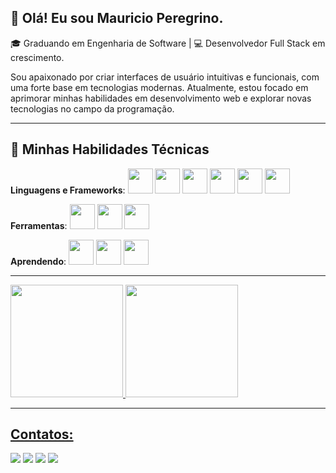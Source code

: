 <!--
**mauriciopssantos/mauriciopssantos** is a ✨ _special_ ✨ repository because its `README.md` (this file) appears on your GitHub profile.

Here are some ideas to get you started:

- 🔭 I’m currently working on ...
- 🌱 I’m currently learning ...
- 👯 I’m looking to collaborate on ...
- 🤔 I’m looking for help with ...
- 💬 Ask me about ...
- 📫 How to reach me: ...
- 😄 Pronouns: ...
- ⚡ Fun fact: ...
-->
## 👋 Olá! Eu sou Mauricio Peregrino.

🎓 Graduando em Engenharia de Software | 💻 Desenvolvedor Full Stack em crescimento.

Sou apaixonado por criar interfaces de usuário intuitivas e funcionais, com uma forte base em tecnologias modernas. Atualmente, estou focado em aprimorar minhas habilidades em desenvolvimento web e explorar novas tecnologias no campo da programação.

---

## 🚀 Minhas Habilidades Técnicas

**Linguagens e Frameworks**: 
            <img loading="lazy" src="https://cdn.jsdelivr.net/gh/devicons/devicon@latest/icons/javascript/javascript-original.svg" width="40" height="40"/>
            <img loading="lazy" src="https://cdn.jsdelivr.net/gh/devicons/devicon@latest/icons/html5/html5-original-wordmark.svg" width="40" height="40"/>
            <img loading="lazy" src="https://cdn.jsdelivr.net/gh/devicons/devicon@latest/icons/css3/css3-original-wordmark.svg" width="40" height="40"/>
            <img loading="lazy" src="https://cdn.jsdelivr.net/gh/devicons/devicon@latest/icons/php/php-plain.svg" width="40" height="40"/>
            <img loading="lazy" src="https://cdn.jsdelivr.net/gh/devicons/devicon@latest/icons/python/python-original-wordmark.svg" width="40" height="40" />
            <img loading="lazy" src="https://cdn.jsdelivr.net/gh/devicons/devicon@latest/icons/codeigniter/codeigniter-plain-wordmark.svg" width="40" height="40"/>
          
 **Ferramentas**:
            <img loading="lazy" src="https://cdn.jsdelivr.net/gh/devicons/devicon@latest/icons/git/git-original-wordmark.svg" width="40" height="40"/>
            <img loading="lazy" src="https://cdn.jsdelivr.net/gh/devicons/devicon@latest/icons/vscode/vscode-plain-wordmark.svg" width="40" height="40"/>
            <img loading="lazy" src="https://cdn.jsdelivr.net/gh/devicons/devicon@latest/icons/figma/figma-plain.svg" width="40" height="40"/>
          
**Aprendendo**: 
            <img loading="lazy" src="https://cdn.jsdelivr.net/gh/devicons/devicon@latest/icons/react/react-original-wordmark.svg" width="40" height="40"/>
            <img loading="lazy" src="https://cdn.jsdelivr.net/gh/devicons/devicon@latest/icons/typescript/typescript-original.svg" width="40" height="40"/>
            <img loading="lazy" src="https://cdn.jsdelivr.net/gh/devicons/devicon@latest/icons/nextjs/nextjs-original-wordmark.svg" width="40" height="40"/>
          
---

<div>
<a href="https://github.com/seu-usuário-aqui">
<img loading="lazy" height="180em" src="https://github-readme-stats.vercel.app/api/top-langs/?username=mauriciopssantos&layout=compact&langs_count=7&theme=dracula"/>
<img loading="lazy" height="180em" src="https://github-readme-stats.vercel.app/api?username=mauriciopssantos&show_icons=true&theme=dracula&include_all_commits=true&count_private=true"/>
</div>

---

## Contatos:

<div>
<a href="[Mauricio's Youtube channel](https://www.youtube.com/@MauricioEnglishBoy)" target="_blank"><img loading="lazy" src="https://img.shields.io/badge/YouTube-FF0000?style=for-the-badge&logo=youtube&logoColor=white" target="_blank"></a>
<a href="[Mauricio's Instagram account](https://www.instagram.com/pilgrimmauricio/)" target="_blank"><img loading="lazy" src="https://img.shields.io/badge/-Instagram-%23E4405F?style=for-the-badge&logo=instagram&logoColor=white" target="_blank"></a>
<a href = "mailto:contato@mauriciopssantos1@gmail.com"><img loading="lazy" src="https://img.shields.io/badge/Gmail-D14836?style=for-the-badge&logo=gmail&logoColor=white" target="_blank"></a>
<a href="[Mauricio's LinkedIn account](https://www.linkedin.com/in/mauriciopsantos97/)" target="_blank"><img loading="lazy" src="https://img.shields.io/badge/-LinkedIn-%230077B5?style=for-the-badge&logo=linkedin&logoColor=white" target="_blank"></a>   
</div>
